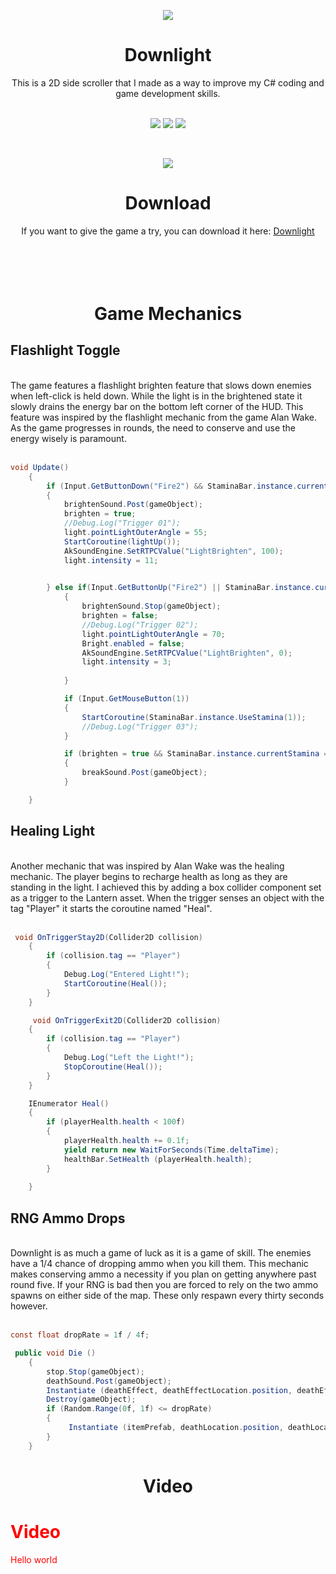 <p align="center">
  <img src="https://i.imgur.com/nPsqSua.png">
</p>

<h1 align="center">Downlight</h1>

<div style="text-align: center">This is a 2D side scroller that I made as a way to improve my C# coding and game development skills.</div>
 <br />

 <p align="center"><img src="https://img.shields.io/github/last-commit/connorlee11/Downlight"> <img src="https://img.shields.io/github/directory-file-count/connorlee11/Downlight"> <img src="https://img.shields.io/discord/996873491779424276?color=red&label=Discord"></p> 
 <br />


<p align="center">
  <img src="https://media.giphy.com/media/clZUPN84jELxYouMVd/giphy.gif">
</p>

 <h1 align="center">Download</h1>

 <div style="text-align: center">If you want to give the game a try, you can download it here: <a href="https://drive.google.com/file/d/1oWp-wBEIWnkTbo9jcmSWaJCXIyDzU1yH/view?usp=sharing" target="_blank">Downlight</a></div>
<br />
<br />
<br />
<br />

<h1 align="center">Game Mechanics</h1>
<h2 align="left">Flashlight Toggle</h2>
<br />


<div style="text-align: left">The game features a flashlight brighten feature that slows down enemies when left-click is held down. While the light is in the brightened state it slowly drains the energy bar on the bottom left corner of the HUD. This feature was inspired by the flashlight mechanic from the game Alan Wake. As the game progresses in rounds, the need to conserve and use the energy wisely is paramount.
<br />
<br />


```c#
void Update()
    {
        if (Input.GetButtonDown("Fire2") && StaminaBar.instance.currentStamina > 1)
        {
            brightenSound.Post(gameObject);
            brighten = true;
            //Debug.Log("Trigger 01");
            light.pointLightOuterAngle = 55;
            StartCoroutine(lightUp());
            AkSoundEngine.SetRTPCValue("LightBrighten", 100);
            light.intensity = 11;
            

        } else if(Input.GetButtonUp("Fire2") || StaminaBar.instance.currentStamina <= 0)
            {
                brightenSound.Stop(gameObject);
                brighten = false;
                //Debug.Log("Trigger 02");
                light.pointLightOuterAngle = 70;
                Bright.enabled = false;
                AkSoundEngine.SetRTPCValue("LightBrighten", 0);
                light.intensity = 3;
                
            }   

            if (Input.GetMouseButton(1))
            {
                StartCoroutine(StaminaBar.instance.UseStamina(1));
                //Debug.Log("Trigger 03");
            }  

            if (brighten = true && StaminaBar.instance.currentStamina == 10)
            {
                breakSound.Post(gameObject);
            }

    }
```



 <h2 align="left">Healing Light</h2>
<br />

<div style="text-align: left">Another mechanic that was inspired by Alan Wake was the healing mechanic. The player begins to recharge health as long as they are standing in the light. I achieved this by adding a box collider component set as a trigger to the Lantern asset. When the trigger senses an object with the tag "Player" it starts the coroutine named "Heal". 
<br />
<br />


```c#
 void OnTriggerStay2D(Collider2D collision)
    {
        if (collision.tag == "Player")
        {
            Debug.Log("Entered Light!");
            StartCoroutine(Heal());
        }
    }

     void OnTriggerExit2D(Collider2D collision)
    {
        if (collision.tag == "Player")
        {
            Debug.Log("Left the Light!");
            StopCoroutine(Heal());
        }
    }

    IEnumerator Heal()
    {
        if (playerHealth.health < 100f)
        {
            playerHealth.health += 0.1f;
            yield return new WaitForSeconds(Time.deltaTime);
            healthBar.SetHealth (playerHealth.health);
        }
        
    }
```


 <h2 align="left">RNG Ammo Drops</h2>
<br />

<div style="text-align: left">Downlight is as much a game of luck as it is a game of skill. The enemies have a 1/4 chance of dropping ammo when you kill them. This mechanic makes conserving ammo a necessity if you plan on getting anywhere past round five. If your RNG is bad then you are forced to rely on the two ammo spawns on either side of the map. These only respawn every thirty seconds however.   
<br />
<br />

```c#
const float dropRate = 1f / 4f;
```

```c#
 public void Die ()
    {
        stop.Stop(gameObject);
        deathSound.Post(gameObject);
        Instantiate (deathEffect, deathEffectLocation.position, deathEffectLocation.rotation);
        Destroy(gameObject);
        if (Random.Range(0f, 1f) <= dropRate)
        {
             Instantiate (itemPrefab, deathLocation.position, deathLocation.rotation);
        }
    }
```


<h1 align="center">Video</h1>

<h1 span style="color: red;">Video</h1>

<span style="color: red;">Hello world</span>



 



